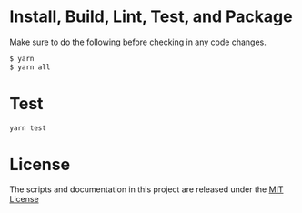 
# Install, Build, Lint, Test, and Package

Make sure to do the following before checking in any code changes.

```bash
$ yarn
$ yarn all
```

# Test
```bash
yarn test
```

# License

The scripts and documentation in this project are released under the [MIT License](LICENSE)
